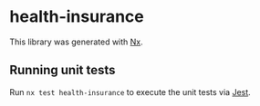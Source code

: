 # health-insurance

This library was generated with [Nx](https://nx.dev).

## Running unit tests

Run `nx test health-insurance` to execute the unit tests via [Jest](https://jestjs.io).
